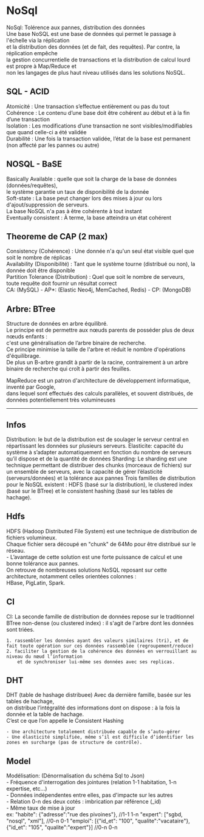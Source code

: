 # NoSql

NoSql: Tolérence aux pannes, distribution des données  
    Une base NoSQL est une base de données qui permet le passage à l'échelle via la réplication  
    et la distribution des données (et de fait, des requêtes). Par contre, la réplication empêche  
    la gestion concurrentielle de transactions et la distribution de calcul lourd est propre à Map/Reduce et  
    non les langages de plus haut niveau utilisés dans les solutions NoSQL.  

## SQL - ACID
Atomicité : Une transaction s’effectue entièrement ou pas du tout  
Cohérence : Le contenu d’une base doit être cohérent au début et à la fin d’une transaction  
Isolation : Les modifications d’une transaction ne sont visibles/modifiables que quand celle-ci a été validée  
Durabilité : Une fois la transaction validée, l’état de la base est permanent (non affecté par les pannes ou autre)  

## NOSQL - BaSE
Basically Available : quelle que soit la charge de la base de données (données/requêtes),  
            le système garantie un taux de disponibilité de la donnée  
Soft-state : La base peut changer lors des mises à jour ou lors d'ajout/suppression de serveurs.  
            La base NoSQL n'a pas à être cohérente à tout instant  
Eventually consistent : À terme, la base atteindra un état cohérent  

## Theoreme de CAP (2 max)
Consistency (Cohérence) : Une donnée n'a qu'un seul état visible quel que soit le nombre de réplicas  
Availability (Disponibilité) : Tant que le système tourne (distribué ou non), la donnée doit être disponible  
Partition Tolerance (Distribution) : Quel que soit le nombre de serveurs, toute requête doit fournir un résultat correct  
CA: (MySQL) - AP*: (Elastic Neo4j, MemCached, Redis) - CP: (MongoDB)  

## Arbre: BTree
Structure de données en arbre équilibré.  
Le principe est de permettre aux nœuds parents de posséder plus de deux nœuds enfants :  
c'est une généralisation de l’arbre binaire de recherche.  
Ce principe minimise la taille de l'arbre et réduit le nombre d'opérations d'équilibrage.  
De plus un B-arbre grandit à partir de la racine, contrairement à un arbre binaire de recherche qui croît à partir des feuilles.  

MapReduce est un patron d'architecture de développement informatique, inventé par Google,  
dans lequel sont effectués des calculs parallèles, et souvent distribués, de données potentiellement très volumineuses  

------
## Infos
Distribution:  le but de la distribution est de soulager le serveur central en répartissant les données sur plusieurs serveurs.
Elasticite: capacité du système à s’adapter automatiquement en fonction du nombre de serveurs qu’il dispose et de la quantité de données
Sharding: Le sharding est une technique permettant de distribuer des chunks (morceaux de fichiers) sur un ensemble de serveurs,
            avec la capacité de gérer l’élasticité (serveurs/données) et la tolérance aux pannes
            Trois familles de distribution pour le NoSQL existent : HDFS (basé sur la distribution),
            le clustered index (basé sur le BTree) et le consistent hashing (basé sur les tables de hachage).

## Hdfs
HDFS (Hadoop Distributed File System) est une technique de distribution de fichiers volumineux.  
    Chaque fichier sera découpé en "chunk" de 64Mo pour être distribué sur le réseau.  
    - L’avantage de cette solution est une forte puissance de calcul et une bonne tolérance aux pannes.  
    On retrouve de nombreuses solutions NoSQL reposant sur cette architecture, notamment celles orientées colonnes :  
    HBase, PigLatin, Spark.

## CI
CI: La seconde famille de distribution de données repose sur le traditionnel  
    BTree non-dense (ou clustered index) : il s'agit de l'arbre dont les données sont triées.  
   
    1. rassembler les données ayant des valeurs similaires (tri), et de fait toute opération sur ces données rassemblée (regroupement/reduce)
    2. faciliter la gestion de la cohérence des données en verrouillant au niveau du nœud l’information
        et de synchroniser lui-même ses données avec ses replicas.

## DHT
DHT (table de hashage distribuee) Avec da dernière famille, basée sur les tables de hachage,  
    on distribue l’intégralité des informations dont on dispose : à la fois la donnée et la table de hachage.  
    C’est ce que l’on appelle le Consistent Hashing  

    - Une architecture totalement distribuée capable de s’auto-gérer
    - Une élasticité simplifiée, même s’il est difficile d’identifier les zones en surcharge (pas de structure de contrôle).

## Model
Modélisation: (Dénormalisation du schéma Sql to Json)  
    - Fréquence d'interrogation des jointures (relation 1-1 habitation, 1-n expertise, etc...)  
    - Données indépendentes entre elles, pas d'impacte sur les autres  
    - Relation 0-n des deux cotés : imbrication par référence (_id)  
    - Même taux de mise à jour  
    ex: "habite": {"adresse":"rue des pivoines"},   //1-1  1-n
        "expert": ["sgbd, "nosql", "xml"],          //0-n  0-1
        "emploi": [{"id_et": "100", "qualite":"vacataire"}, {"id_et": "105", "qualite":"expert"}]            //0-n  0-n
